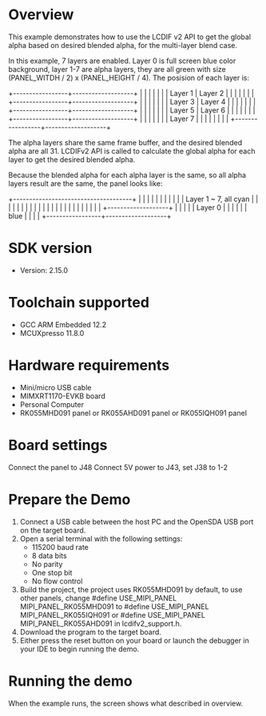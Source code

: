 Overview
========
This example demonstrates how to use the LCDIF v2 API to get the global alpha
based on desired blended alpha, for the multi-layer blend case.

In this example, 7 layers are enabled. Layer 0 is full screen blue color background,
layer 1-7 are alpha layers, they are all green with size (PANEL_WITDH / 2) x (PANEL_HEIGHT / 4).
The posision of each layer is:

+-----------------+-------------------+
|                 |                   |
|                 |                   |
|    Layer 1      |    Layer 2        |
|                 |                   |
|                 |                   |
+-----------------+-------------------+
|                 |                   |
|                 |                   |
|    Layer 3      |    Layer 4        |
|                 |                   |
|                 |                   |
+-----------------+-------------------+
|                 |                   |
|                 |                   |
|    Layer 5      |    Layer 6        |
|                 |                   |
|                 |                   |
+-----------------+-------------------+
|                 |                   |
|                 |                   |
|    Layer 7      |                   |
|                 |                   |
|                 |                   |
+-----------------+-------------------+

The alpha layers share the same frame buffer, and the desired blended alpha are all 31.
LCDIFv2 API is called to calculate the global alpha for each layer to get the desired
blended alpha.

Because the blended alpha for each alpha layer is the same, so all alpha layers result are the same,
the panel looks like:

+-------------------------------------+
|                                     |
|                                     |
|                                     |
|                                     |
|                                     |
|       Layer 1 ~ 7, all cyan         |
|                                     |
|                                     |
|                                     |
|                                     |
|                                     |
|                                     |
|                                     |
|                                     |
|                                     |
|                                     |
|                                     |
|                 +-------------------+
|                 |                   |
|                 |    Layer 0        |
|                 |                   |
|                 |    blue           |
|                 |                   |
+-----------------+-------------------+

SDK version
===========
- Version: 2.15.0

Toolchain supported
===================
- GCC ARM Embedded  12.2
- MCUXpresso  11.8.0

Hardware requirements
=====================
- Mini/micro USB cable
- MIMXRT1170-EVKB board
- Personal Computer
- RK055MHD091 panel or RK055AHD091 panel or RK055IQH091 panel

Board settings
==============
Connect the panel to J48
Connect 5V power to J43, set J38 to 1-2

Prepare the Demo
================
1.  Connect a USB cable between the host PC and the OpenSDA USB port on the target board.
2.  Open a serial terminal with the following settings:
    - 115200 baud rate
    - 8 data bits
    - No parity
    - One stop bit
    - No flow control
3.  Build the project, the project uses RK055MHD091 by default, to use other panels,
    change
    #define USE_MIPI_PANEL MIPI_PANEL_RK055MHD091
    to
    #define USE_MIPI_PANEL MIPI_PANEL_RK055IQH091
    or
    #define USE_MIPI_PANEL MIPI_PANEL_RK055AHD091
    in lcdifv2_support.h.
3.  Download the program to the target board.
4.  Either press the reset button on your board or launch the debugger in your IDE to begin running the demo.

Running the demo
================
When the example runs, the screen shows what described in overview.
